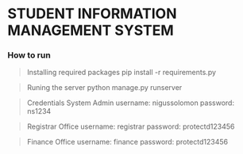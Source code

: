 # STUDENT INFORMATION MANAGEMENT SYSTEM

### How to run

> Installing required packages
  pip install -r requirements.py

> Runing the server
  python manage.py runserver

> Credentials
> System Admin
  username: nigussolomon
  password: ns1234

> Registrar Office
  username: registrar
  password: protectd123456

> Finance Office
  username: finance
  password: protectd123456
